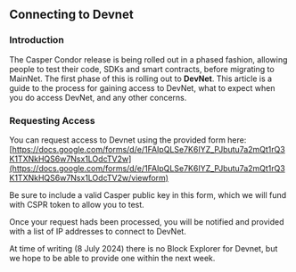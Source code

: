 ## Connecting to Devnet

### Introduction
The Casper Condor release is being rolled out in a phased fashion, allowing people to test their code, SDKs and smart contracts, before migrating to MainNet. The first phase of this is rolling out to **DevNet**. This article is a guide to the process for gaining access to DevNet, what to expect when you do access DevNet, and any other concerns. 

### Requesting Access
You can request access to Devnet using the provided form here: [https://docs.google.com/forms/d/e/1FAIpQLSe7K6IYZ_PJbutu7a2mQt1rQ3K1TXNkHQS6w7Nsx1LOdcTV2w](https://docs.google.com/forms/d/e/1FAIpQLSe7K6IYZ_PJbutu7a2mQt1rQ3K1TXNkHQS6w7Nsx1LOdcTV2w/viewform)

Be sure to include a valid Casper public key in this form, which we will fund with CSPR token to allow you to test. 

Once your request hads been processed, you will be notified and provided with a list of IP addresses to connect to DevNet. 

At time of writing (8 July 2024) there is no Block Explorer for Devnet, but we hope to be able to provide one within the next week. 

